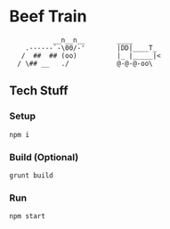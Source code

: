 # Beef Train

```
           __n__n__        ____
    .------`-\00/-'        |DD|____T_
   /  ##  ## (oo)          |_ |_____|<
  / \## __   ./            @-@-@-oo\

```

## Tech Stuff

### Setup

`npm i`

### Build (Optional)

`grunt build`

### Run

`npm start`